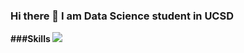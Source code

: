 ### Hi there 👋 I am </b>Data Science<b> student in UCSD

###Skills
</n> <img src="https://img.shields.io/badge/Python-3776AB?style=flat-square&logo=Python&logoColor=white"/>


<!--
**LaCygus/LaCygus** is a ✨ _special_ ✨ repository because its `README.md` (this file) appears on your GitHub profile.

Here are some ideas to get you started:

- 🔭 I’m currently working on ...
- 🌱 I’m currently learning ...
- 👯 I’m looking to collaborate on ...
- 🤔 I’m looking for help with ...
- 💬 Ask me about ...
- 📫 How to reach me: ...
- 😄 Pronouns: ...
- ⚡ Fun fact: ...
-->
